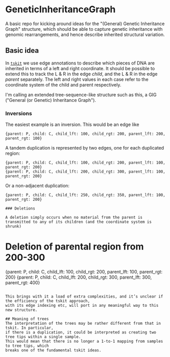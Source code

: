 # GeneticInheritanceGraph

A basic repo for kicking around ideas for the "(General) Genetic Inheritance Graph" structure, which should be able to capture genetic inheritance with
genomic rearrangements, and hence describe inherited structural variation.

## Basic idea

In [`tskit`](tskit.dev) we use edge annotations to describe which pieces of DNA are inherited in terms of a left and right coordinate.
It should be possible to extend this to track the L & R in the edge *child*, and the L & R in the edge *parent* separately.
The left and right values in each case refer to the coordinate system of the child and parent respectively.

I'm calling an extended tree-sequence-like structure such as this, a GIG ("General (or Genetic) Inheritance Graph").

### Inversions

The easiest example is an inversion. This would be an edge like

```
{parent: P, child: C, child_lft: 100, child_rgt: 200, parent_lft: 200, parent_rgt: 100}
```

A tandem duplication is represented by two edges, one for each duplicated region:

```
{parent: P, child: C, child_lft: 100, child_rgt: 200, parent_lft: 100, parent_rgt: 200}
{parent: P, child: C, child_lft: 200, child_rgt: 300, parent_lft: 100, parent_rgt: 200}
```

Or a non-adjacent duplication:
```
{parent: P, child: C, child_lft: 250, child_rgt: 350, parent_lft: 100, parent_rgt: 200}

### Deletions

A deletion simply occurs when no material from the parent is transmitted to any of its children (and the coordinate system is shrunk)

```
# Deletion of parental region from 200-300
{parent: P, child: C, child_lft: 100, child_rgt: 200, parent_lft: 100, parent_rgt: 200}
{parent: P, child: C, child_lft: 200, child_rgt: 300, parent_lft: 300, parent_rgt: 400}
```

This brings with it a load of extra complexities, and it’s unclear if the efficiency of the tskit approach,
with its edge indexing etc, will port in any meaningful way to this new structure.

## Meaning of trees
The interpretation of the trees may be rather different from that in tskit. In particular,
if there is a duplication, it could be interpreted as creating two tree tips within a single sample.
This would mean that there is no longer a 1-to-1 mapping from samples to tree tips, which
breaks one of the fundamental tskit ideas.
